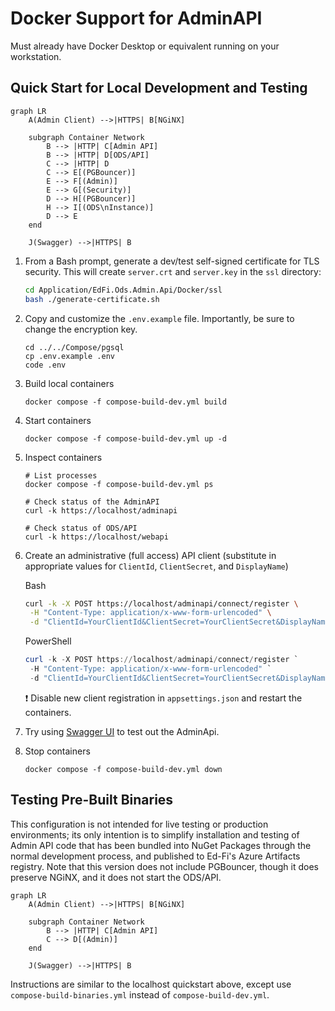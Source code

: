# Docker Support for AdminAPI

Must already have Docker Desktop or equivalent running on your workstation.

## Quick Start for Local Development and Testing

```mermaid
graph LR
    A(Admin Client) -->|HTTPS| B[NGiNX]

    subgraph Container Network
        B --> |HTTP| C[Admin API]
        B --> |HTTP| D[ODS/API]
        C --> |HTTP| D
        C --> E[(PGBouncer)]
        E --> F[(Admin)]
        E --> G[(Security)]
        D --> H[(PGBouncer)]
        H --> I[(ODS\nInstance)]
        D --> E      
    end

    J(Swagger) -->|HTTPS| B
```

1. From a Bash prompt, generate a dev/test self-signed certificate for TLS
   security. This will create `server.crt` and `server.key` in the `ssl`
   directory:

   ```bash
   cd Application/EdFi.Ods.Admin.Api/Docker/ssl
   bash ./generate-certificate.sh
   ```

2. Copy and customize the `.env.example` file. Importantly, be sure to change
   the encryption key.

   ```shell
   cd ../../Compose/pgsql
   cp .env.example .env
   code .env
   ```

3. Build local containers

   ```shell
   docker compose -f compose-build-dev.yml build
   ```

4. Start containers

   ```shell
   docker compose -f compose-build-dev.yml up -d
   ```

5. Inspect containers

   ```shell
   # List processes
   docker compose -f compose-build-dev.yml ps

   # Check status of the AdminAPI
   curl -k https://localhost/adminapi

   # Check status of ODS/API
   curl -k https://localhost/webapi
   ```

6. Create an administrative (full access) API client (substitute in appropriate
   values for `ClientId`, `ClientSecret`, and `DisplayName`)

   Bash

   ```bash
   curl -k -X POST https://localhost/adminapi/connect/register \
    -H "Content-Type: application/x-www-form-urlencoded" \
    -d "ClientId=YourClientId&ClientSecret=YourClientSecret&DisplayName=YourDisplayName"
   ```

   PowerShell

   ```powershell
   curl -k -X POST https://localhost/adminapi/connect/register `
    -H "Content-Type: application/x-www-form-urlencoded" `
    -d "ClientId=YourClientId&ClientSecret=YourClientSecret&DisplayName=YourDisplayName"
   ```

   :exclamation: Disable new client registration in `appsettings.json` and
   restart the containers.

7. Try using [Swagger UI](https://localhost/adminapi/swagger/index.html) to test
   out the AdminApi.
8. Stop containers

   ```shell
   docker compose -f compose-build-dev.yml down
   ```

## Testing Pre-Built Binaries

This configuration is not intended for live testing or production environments;
its only intention is to simplify installation and testing of Admin API code
that has been bundled into NuGet Packages through the normal development
process, and published to Ed-Fi's Azure Artifacts registry. Note that this
version does not include PGBouncer, though it does preserve NGiNX, and it does
not start the ODS/API.

```mermaid
graph LR
    A(Admin Client) -->|HTTPS| B[NGiNX]

    subgraph Container Network
        B --> |HTTP| C[Admin API]
        C --> D[(Admin)]
    end

    J(Swagger) -->|HTTPS| B
```

Instructions are similar to the localhost quickstart above, except use
`compose-build-binaries.yml` instead of `compose-build-dev.yml`.
